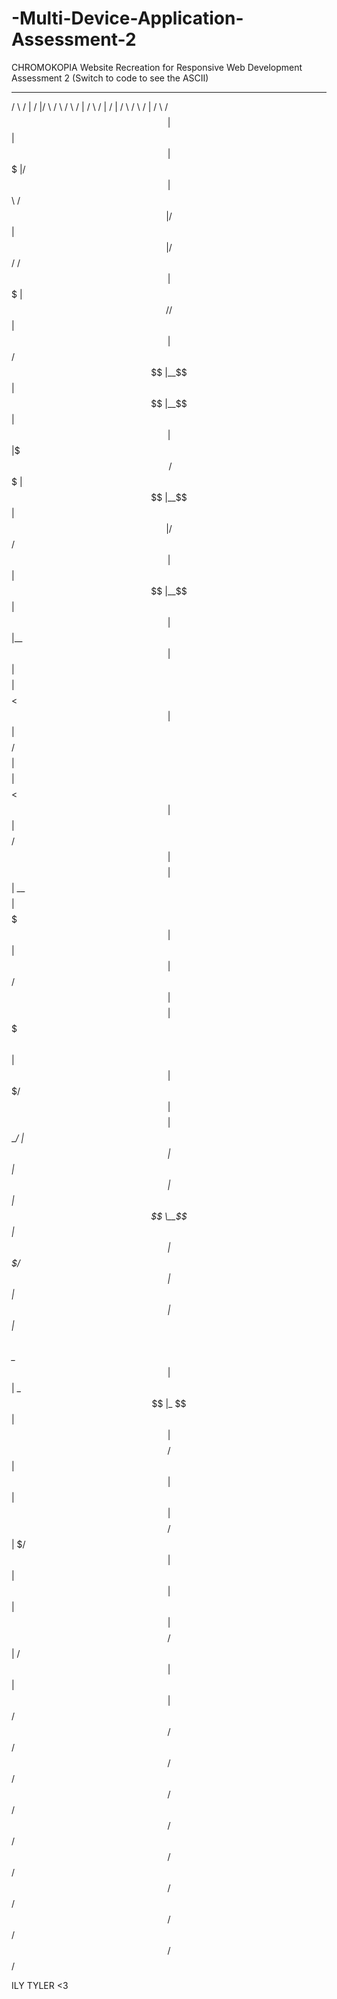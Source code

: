 # -Multi-Device-Application-Assessment-2
CHROMOKOPIA Website Recreation for Responsive Web Development Assessment 2
(Switch to code to see the ASCII)
  ______   __    __  _______    ______   __       __   ______   __    __   ______   _______   ______   ______  
 /      \ /  |  /  |/       \  /      \ /  \     /  | /      \ /  |  /  | /      \ /       \ /      | /      \ 
/$$$$$$  |$$ |  $$ |$$$$$$$  |/$$$$$$  |$$  \   /$$ |/$$$$$$  |$$ | /$$/ /$$$$$$  |$$$$$$$  |$$$$$$/ /$$$$$$  |
$$ |  $$/ $$ |__$$ |$$ |__$$ |$$ |  $$ |$$$  \ /$$$ |$$ |__$$ |$$ |/$$/  $$ |  $$ |$$ |__$$ |  $$ |  $$ |__$$ |
$$ |      $$    $$ |$$    $$< $$ |  $$ |$$$$  /$$$$ |$$    $$ |$$  $$<   $$ |  $$ |$$    $$/   $$ |  $$    $$ |
$$ |   __ $$$$$$$$ |$$$$$$$  |$$ |  $$ |$$ $$ $$/$$ |$$$$$$$$ |$$$$$  \  $$ |  $$ |$$$$$$$/    $$ |  $$$$$$$$ |
$$ \__/  |$$ |  $$ |$$ |  $$ |$$ \__$$ |$$ |$$$/ $$ |$$ |  $$ |$$ |$$  \ $$ \__$$ |$$ |       _$$ |_ $$ |  $$ |
$$    $$/ $$ |  $$ |$$ |  $$ |$$    $$/ $$ | $/  $$ |$$ |  $$ |$$ | $$  |$$    $$/ $$ |      / $$   |$$ |  $$ |
 $$$$$$/  $$/   $$/ $$/   $$/  $$$$$$/  $$/      $$/ $$/   $$/ $$/   $$/  $$$$$$/  $$/       $$$$$$/ $$/   $$/

ILY TYLER <3 

